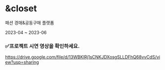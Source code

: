 # &closet 
패션 경매&공동구매 플랫폼

2023-04 ~ 2023-06

###  :white_check_mark:프로젝트 시연 영상을 확인하세요.
https://drive.google.com/file/d/13WBKlRj1sCNKJDXosgSLLDFhQ68vvCdS/view?usp=sharing
